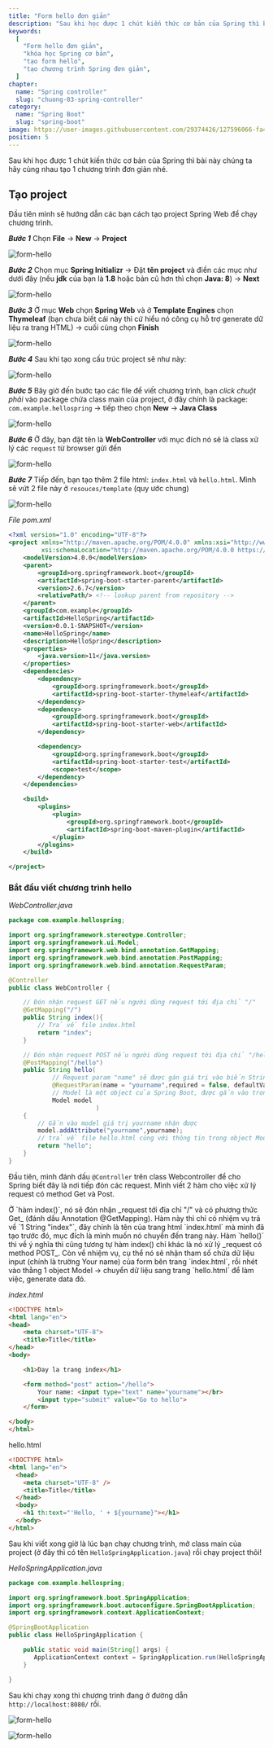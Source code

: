 ```yaml
---
title: "Form hello đơn giản"
description: "Sau khi học được 1 chút kiến thức cơ bản của Spring thì bài này chúng ta hãy cùng nhau tạo 1 chương trình đơn giản nhé."
keywords:
  [
    "Form hello đơn giản",
    "khóa học Spring cơ bản",
    "tạo form hello",
    "tạo chương trình Spring đơn giản",
  ]
chapter:
  name: "Spring controller"
  slug: "chuong-03-spring-controller"
category:
  name: "Spring Boot"
  slug: "spring-boot"
image: https://user-images.githubusercontent.com/29374426/127596066-fa46df01-982f-4a72-b6d1-f7d8f5c5a9b3.png
position: 5
---
```


Sau khi học được 1 chút kiến thức cơ bản của Spring thì bài này chúng ta hãy cùng nhau tạo 1 chương trình đơn giản nhé.

## Tạo project

Đầu tiên mình sẽ hướng dẫn các bạn cách tạo project Spring Web để chạy chương trình.

**_Bước 1_**
Chọn **File** -> **New** -> **Project**

![form-hello](https://github.com/techmely/hoc-lap-trinh/blob/spring-boots/spring-boot/images/form-hello-1.png)

**_Bước 2_**
Chọn mục **Spring Initializr** -> Đặt **tên project** và điền các mục như dưới đây (nếu **jdk** của bạn là **1.8** hoặc bản cũ hơn thì chọn **Java: 8**) -> **Next**

![form-hello](https://github.com/techmely/hoc-lap-trinh/blob/spring-boots/spring-boot/images/form-hello-2.png)

**_Bước 3_**
Ở mục **Web** chọn **Spring Web** và ở **Template Engines** chọn **Thymeleaf** (bạn chưa biết cái này thì cứ hiểu nó công cụ hỗ trợ generate dữ liệu ra trang HTML) -> cuối cùng chọn **Finish**

![form-hello](https://github.com/techmely/hoc-lap-trinh/blob/spring-boots/spring-boot/images/form-hello-3.png)

**_Bước 4_**
Sau khi tạo xong cấu trúc project sẽ như này:

![form-hello](https://github.com/techmely/hoc-lap-trinh/blob/spring-boots/spring-boot/images/form-hello-4.png)

**_Bước 5_**
Bây giờ đến bước tạo các file để viết chương trình, bạn _click chuột phải_ vào package chứa class main của project, ở đây chính là package: `com.example.hellospring` -> tiếp theo chọn **New** -> **Java Class**

![form-hello](https://github.com/techmely/hoc-lap-trinh/blob/spring-boots/spring-boot/images/form-hello-5.png)

**_Bước 6_**
Ở đây, bạn đặt tên là **WebController** với mục đích nó sẽ là class xử lý các `request` từ browser gửi đến

![form-hello](https://github.com/techmely/hoc-lap-trinh/blob/spring-boots/spring-boot/images/form-hello-6.png)

**_Bước 7_**
Tiếp đến, bạn tạo thêm 2 file html: `index.html` và `hello.html`. Mình sẽ vứt 2 file này ở `resouces/template` (quy ước chung)

![form-hello](https://github.com/techmely/hoc-lap-trinh/blob/spring-boots/spring-boot/images/form-hello-7.png)

_File pom.xml_

```xml
<?xml version="1.0" encoding="UTF-8"?>
<project xmlns="http://maven.apache.org/POM/4.0.0" xmlns:xsi="http://www.w3.org/2001/XMLSchema-instance"
         xsi:schemaLocation="http://maven.apache.org/POM/4.0.0 https://maven.apache.org/xsd/maven-4.0.0.xsd">
    <modelVersion>4.0.0</modelVersion>
    <parent>
        <groupId>org.springframework.boot</groupId>
        <artifactId>spring-boot-starter-parent</artifactId>
        <version>2.6.7</version>
        <relativePath/> <!-- lookup parent from repository -->
    </parent>
    <groupId>com.example</groupId>
    <artifactId>HelloSpring</artifactId>
    <version>0.0.1-SNAPSHOT</version>
    <name>HelloSpring</name>
    <description>HelloSpring</description>
    <properties>
        <java.version>11</java.version>
    </properties>
    <dependencies>
        <dependency>
            <groupId>org.springframework.boot</groupId>
            <artifactId>spring-boot-starter-thymeleaf</artifactId>
        </dependency>
        <dependency>
            <groupId>org.springframework.boot</groupId>
            <artifactId>spring-boot-starter-web</artifactId>
        </dependency>

        <dependency>
            <groupId>org.springframework.boot</groupId>
            <artifactId>spring-boot-starter-test</artifactId>
            <scope>test</scope>
        </dependency>
    </dependencies>

    <build>
        <plugins>
            <plugin>
                <groupId>org.springframework.boot</groupId>
                <artifactId>spring-boot-maven-plugin</artifactId>
            </plugin>
        </plugins>
    </build>

</project>
```

### Bắt đầu viết chương trình hello

_WebController.java_

```java
package com.example.hellospring;

import org.springframework.stereotype.Controller;
import org.springframework.ui.Model;
import org.springframework.web.bind.annotation.GetMapping;
import org.springframework.web.bind.annotation.PostMapping;
import org.springframework.web.bind.annotation.RequestParam;

@Controller
public class WebController {

    // Đón nhận request GET nếu người dùng request tới địa chỉ "/"
    @GetMapping("/")
    public String index(){
        // Trả về file index.html
        return "index";
    }

    // Đón nhận request POST nếu người dùng request tới địa chỉ "/hello"
    @PostMapping("/hello")
    public String hello(
            // Request param "name" sẽ được gán giá trị vào biến String
            @RequestParam(name = "yourname",required = false, defaultValue = "") String yourname,
            // Model là một object của Spring Boot, được gắn vào trong mọi request.
            Model model
                        )
    {
        // Gắn vào model giá trị yourname nhận được
        model.addAttribute("yourname",yourname);
        // trả về file hello.html cùng với thông tin trong object Model
        return "hello";
    }
}
```

Đầu tiên, mình đánh dấu `@Controller` trên class Webcontroller để cho Spring biết đây là nơi tiếp đón các request.
Mình viết 2 hàm cho việc xử lý request có method Get và Post.

<content-info>
Ở `hàm index()`, nó sẽ đón nhận _request tới địa chỉ "/" và có phương thức Get_ (đánh dấu Annotation @GetMapping). Hàm này thì chỉ có nhiệm vụ trả về `1 String "index"`, đây chính là tên của trang html `index.html` mà mình đã tạo trước đó, mục đích là mình muốn nó chuyển đến trang này.
</content-info>

<content-info>
Hàm `hello()` thì về ý nghĩa thì cũng tương tự hàm index() chỉ khác là nó xử lý _request có method POST_. Còn về nhiệm vụ, cụ thể nó sẽ nhận tham số chứa dữ liệu input (chính là trường Your name) của form bên trang `index.html`, rồi nhét vào thằng 1 object Model -> chuyển dữ liệu sang trang `hello.html` để làm việc, generate data đó.
</content-info>

_index.html_

```html
<!DOCTYPE html>
<html lang="en">
<head>
    <meta charset="UTF-8">
    <title>Title</title>
</head>
<body>

    <h1>Day la trang index</h1>

    <form method="post" action="/hello">
        Your name: <input type="text" name="yourname"></br>
        <input type="submit" value="Go to hello">
    </form>

</body>
</html>
```

hello.html

```html
<!DOCTYPE html>
<html lang="en">
  <head>
    <meta charset="UTF-8" />
    <title>Title</title>
  </head>
  <body>
    <h1 th:text="'Hello, ' + ${yourname}"></h1>
  </body>
</html>
```

Sau khi viết xong giờ là lúc bạn chạy chương trình, mở class main của project (ở đây thì có tên `HelloSpringApplication.java`) rồi chạy project thôi!

_HelloSpringApplication.java_

```java
package com.example.hellospring;

import org.springframework.boot.SpringApplication;
import org.springframework.boot.autoconfigure.SpringBootApplication;
import org.springframework.context.ApplicationContext;

@SpringBootApplication
public class HelloSpringApplication {

    public static void main(String[] args) {
       ApplicationContext context = SpringApplication.run(HelloSpringApplication.class, args);
    }

}
```

Sau khi chạy xong thì chương trình đang ở đường dẫn `http://localhost:8080/` rồi.

![form-hello](https://github.com/techmely/hoc-lap-trinh/blob/spring-boots/spring-boot/images/form-hello-8.png)

![form-hello](https://github.com/techmely/hoc-lap-trinh/blob/spring-boots/spring-boot/images/form-hello-9.png)
